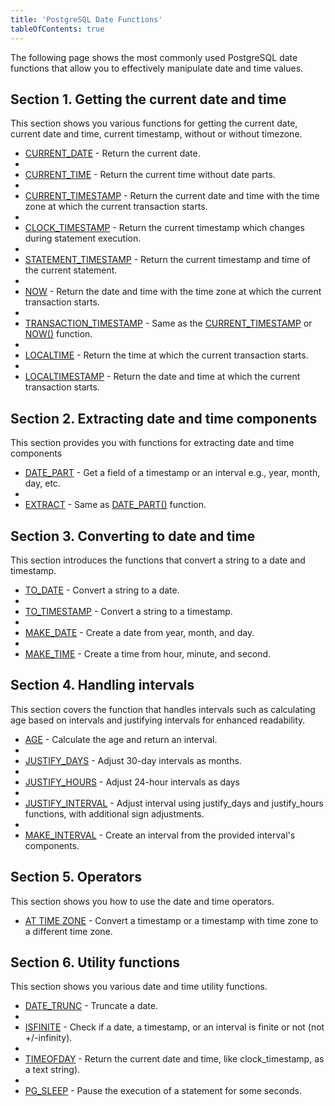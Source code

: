 ```yaml
---
title: 'PostgreSQL Date Functions'
tableOfContents: true
---
```



The following page shows the most commonly used PostgreSQL date functions that allow you to effectively manipulate date and time values.

## Section 1. Getting the current date and time

This section shows you various functions for getting the current date, current date and time, current timestamp, without or without timezone.

- [CURRENT_DATE](/docs/postgresql/postgresql-date-functions/postgresql-current_date) - Return the current date.
-
- [CURRENT_TIME](https://www.postgresqltutorial.com/postgresql-date-functions/postgresql-current_time/) - Return the current time without date parts.
-
- [CURRENT_TIMESTAMP](https://www.postgresqltutorial.com/postgresql-date-functions/postgresql-current_timestamp/) - Return the current date and time with the time zone at which the current transaction starts.
-
- [CLOCK_TIMESTAMP](https://www.postgresqltutorial.com/postgresql-date-functions/postgresql-clock_timestamp/) - Return the current timestamp which changes during statement execution.
-
- [STATEMENT_TIMESTAMP](/docs/postgresql/postgresql-date-functions/postgresql-statement_timestamp) - Return the current timestamp and time of the current statement.
-
- [NOW](https://www.postgresqltutorial.com/postgresql-date-functions/postgresql-now/) - Return the date and time with the time zone at which the current transaction starts.
-
- [TRANSACTION_TIMESTAMP](https://www.postgresqltutorial.com/postgresql-date-functions/postgresql-current_timestamp/) - Same as the [CURRENT_TIMESTAMP](https://www.postgresqltutorial.com/postgresql-date-functions/postgresql-current_timestamp/) or [NOW()](https://www.postgresqltutorial.com/postgresql-date-functions/postgresql-now/) function.
-
- [LOCALTIME](https://www.postgresqltutorial.com/postgresql-date-functions/postgresql-localtime/) - Return the time at which the current transaction starts.
-
- [LOCALTIMESTAMP](/docs/postgresql/postgresql-date-functions/postgresql-localtimestamp) - Return the date and time at which the current transaction starts.

## Section 2. Extracting date and time components

This section provides you with functions for extracting date and time components

- [DATE_PART](https://www.postgresqltutorial.com/postgresql-date-functions/postgresql-date_part/) - Get a field of a timestamp or an interval e.g., year, month, day, etc.
-
- [EXTRACT](https://www.postgresqltutorial.com/postgresql-date-functions/postgresql-extract/) - Same as [DATE_PART()](https://www.postgresqltutorial.com/postgresql-date-functions/postgresql-date_part/) function.

## Section 3. Converting to date and time

This section introduces the functions that convert a string to a date and timestamp.

- [TO_DATE](https://www.postgresqltutorial.com/postgresql-date-functions/postgresql-to_date/) - Convert a string to a date.
-
- [TO_TIMESTAMP](/docs/postgresql/postgresql-date-functions/postgresql-to_timestamp) - Convert a string to a timestamp.
-
- [MAKE_DATE](/docs/postgresql/postgresql-date-functions/postgresql-make_date) - Create a date from year, month, and day.
-
- [MAKE_TIME](https://www.postgresqltutorial.com/postgresql-date-functions/postgresql-make_time/) - Create a time from hour, minute, and second.

## Section 4. Handling intervals

This section covers the function that handles intervals such as calculating age based on intervals and justifying intervals for enhanced readability.

- [AGE](https://www.postgresqltutorial.com/postgresql-date-functions/postgresql-age/) - Calculate the age and return an interval.
-
- [JUSTIFY_DAYS](https://www.postgresqltutorial.com/postgresql-date-functions/postgresql-justify_days/) - Adjust 30-day intervals as months.
-
- [JUSTIFY_HOURS](https://www.postgresqltutorial.com/postgresql-date-functions/postgresql-justify_hours/) - Adjust 24-hour intervals as days
-
- [JUSTIFY_INTERVAL](https://www.postgresqltutorial.com/postgresql-date-functions/postgresql-justify_interval/) - Adjust interval using justify_days and justify_hours functions, with additional sign adjustments.
-
- [MAKE_INTERVAL](/docs/postgresql/postgresql-date-functions/postgresql-make_interval) - Create an interval from the provided interval's components.

## Section 5. Operators

This section shows you how to use the date and time operators.

- [AT TIME ZONE](/docs/postgresql/postgresql-date-functions/postgresql-at-time-zone) - Convert a timestamp or a timestamp with time zone to a different time zone.

## Section 6. Utility functions

This section shows you various date and time utility functions.

- [DATE_TRUNC](https://www.postgresqltutorial.com/postgresql-date-functions/postgresql-date_trunc/) - Truncate a date.
-
- [ISFINITE](https://www.postgresqltutorial.com/postgresql-date-functions/postgresql-isfinite/) - Check if a date, a timestamp, or an interval is finite or not (not +/-infinity).
-
- [TIMEOFDAY](https://www.postgresqltutorial.com/postgresql-date-functions/postgresql-timeofday/) - Return the current date and time, like clock_timestamp, as a text string).
-
- [PG_SLEEP](https://www.postgresqltutorial.com/postgresql-date-functions/postgresql-pg_sleep/) - Pause the execution of a statement for some seconds.
